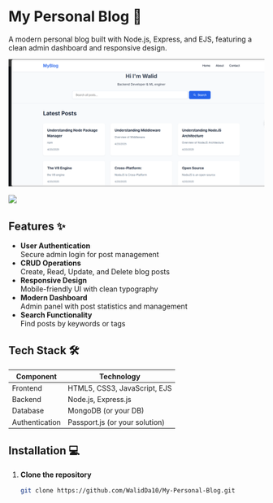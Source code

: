 # My Personal Blog 🚀

A modern personal blog built with Node.js, Express, and EJS, featuring a clean admin dashboard and responsive design.


![](public/img/screenshot.png)

![](public/img/Screenshot(2).png)



## Features ✨

- **User Authentication**  
  Secure admin login for post management
- **CRUD Operations**  
  Create, Read, Update, and Delete blog posts
- **Responsive Design**  
  Mobile-friendly UI with clean typography
- **Modern Dashboard**  
  Admin panel with post statistics and management
- **Search Functionality**  
  Find posts by keywords or tags

## Tech Stack 🛠️

| Component       | Technology |
|-----------------|------------|
| Frontend        | HTML5, CSS3, JavaScript, EJS |
| Backend         | Node.js, Express.js |
| Database        | MongoDB (or your DB) |
| Authentication  | Passport.js (or your solution) |

## Installation 💻

1. **Clone the repository**
   ```bash
   git clone https://github.com/WalidDa10/My-Personal-Blog.git

